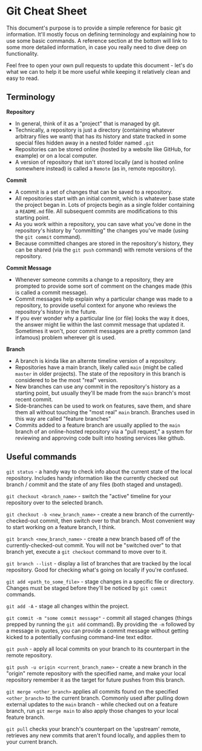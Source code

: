 # Git Cheat Sheet
This document's purpose is to provide a simple reference for basic git information. It'll mostly
focus on defining terminology and explaining how to use some basic commands. A reference section
at the bottom will link to some more detailed information, in case you really need to dive deep
on functionality.

Feel free to open your own pull requests to update this document - let's do what we can to help it
be more useful while keeping it relatively clean and easy to read.

## Terminology
**Repository**
 * In general, think of it as a "project" that is managed by git.
 * Technically, a repository is just a directory (containing whatever arbitrary files we want) that
has its history and state tracked in some special files hidden away in a nested folder named `.git`
 * Repositories can be stored online (hosted by a website like GitHub, for example) or on a local 
computer.
 * A version of repository that isn't stored locally (and is hosted online somewhere instead) is 
called a `Remote` (as in, remote repository).

**Commit**
 * A commit is a set of changes that can be saved to a repository. 
 * All repositories start with an initial commit, which is whatever base state the project began
in. Lots of projects begin as a single folder containing a `README.md` file. All subsequent commits
are modifications to this starting point.
 * As you work within a repository, you can save what you've done in the repository's history by
"committing" the changes you've made (using the `git commit` command).
 * Because committed changes are stored in the repository's history, they can be shared (via the 
`git push` command) with remote versions of the repository.

**Commit Message**
 * Whenever someone commits a change to a repository, they are prompted to provide some sort of
comment on the changes made (this is called a commit message).
 * Commit messages help explain why a particular change was made to a repository, to provide useful
context for anyone who reviews the repository's history in the future.
 * If you ever wonder why a particular line (or file) looks the way it does, the answer might lie
within the last commit message that updated it. Sometimes it won't, poor commit messages are a
pretty common (and infamous) problem wherever git is used.

**Branch**
 * A branch is kinda like an alternte timeline version of a repository.
 * Repositories have a main branch, likely called `main` (might be called `master` in older 
projects). The state of the repository in this branch is considered to be the most "real" version.
 * New branches can use any commit in the repository's history as a starting point, but usually
they'll be made from the `main` branch's most recent commit.
 * Side-branches can be used to work on features, save them, and share them all without touching 
the "most real" `main` branch. Branches used in this way are called "feature branches"
 * Commits added to a feature branch are usually applied to the `main` branch of an online-hosted 
repository via a "pull request," a system for reviewing and approving code built into hosting 
services like github. 

## Useful commands
`git status` - a handy way to check info about the current state of the local repository. Includes
handy information like the currently checked out branch / commit and the state of any files (both 
staged and unstaged).

`git checkout <branch_name>` - switch the "active" timeline for your repository over to the selected
branch.

`git checkout -b <new_branch_name>` - create a new branch of the currently-checked-out commit, then
switch over to that branch. Most convenient way to start working on a feature branch, I think.

`git branch <new_branch_name>` - create a new branch based off of the currently-checked-out commit.
You will not be "switched over" to that branch yet, execute a `git checkout` command to move over 
to it.

`git branch --list` - display a list of branches that are tracked by the local repository. Good for 
checking what's going on locally if you're confused.

`git add <path_to_some_file>` - stage changes in a specific file or directory. Changes must be 
staged before they'll be noticed by `git commit` commands.

`git add -A` - stage all changes within the project.

`git commit -m "some commit message"` - commit all staged changes (things prepped by running the
`git add` command). By providing the `-m` followed by a message in quotes, you can provide a 
commit message without getting kicked to a potentially confusing command-line text editor.

`git push` - apply all local commits on your branch to its counterpart in the remote repository.

`git push -u origin <current_branch_name>` - create a new branch in the "origin" remote repository
with the specified name, and make your local repository remember it as the target for future pushes
from this branch.

`git merge <other_branch>` applies all commits found on the specified `<other_branch>` to the 
current branch. Commonly used after pulling down external updates to the `main` branch - while 
checked out on a feature branch, run `git merge main` to also apply those changes to your local
feature branch.

`git pull` checks your branch's counterpart on the 'upstream' remote, retrieves any new commits
that aren't found locally, and applies them to your current branch.
